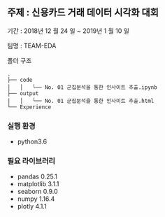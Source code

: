 ## 주제 : 신용카드 거래 데이터 시각화 대회

기간 :  2018년 12 월 24 일  ~ 2019년 1 월 10 일 

팀명 : TEAM-EDA

폴더 구조

```
.
├── code
│   │   └── No. 01 군집분석을 통한 인사이트 추출.ipynb
├── output
|   │   └── No. 01 군집분석을 통한 인사이트 추출.html
└── Experience
```

### 실행 환경

- python3.6 

### 필요 라이브러리

- pandas 0.25.1
- matplotlib 3.1.1
- seaborn 0.9.0
- numpy 1.16.4
- plotly 4.1.1

